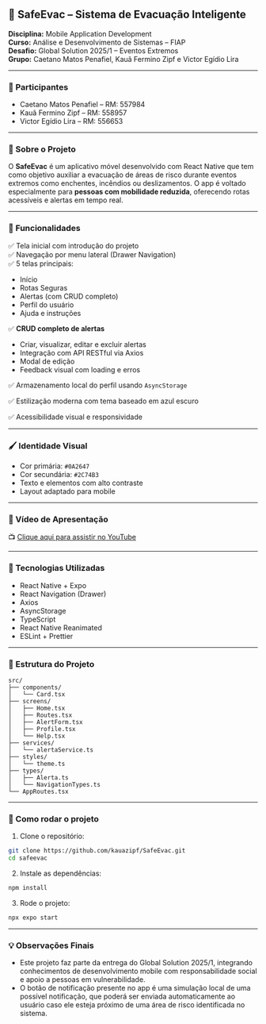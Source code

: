 ## 🧭 SafeEvac – Sistema de Evacuação Inteligente

**Disciplina:** Mobile Application Development  
**Curso:** Análise e Desenvolvimento de Sistemas – FIAP  
**Desafio:** Global Solution 2025/1 – Eventos Extremos  
**Grupo:** Caetano Matos Penafiel, Kauã Fermino Zipf e Victor Egídio Lira

---

### 👥 Participantes
- Caetano Matos Penafiel – RM: 557984
- Kauã Fermino Zipf – RM: 558957
- Victor Egídio Lira – RM: 556653

---

### 📱 Sobre o Projeto

O **SafeEvac** é um aplicativo móvel desenvolvido com React Native que tem como objetivo auxiliar a evacuação de áreas de risco durante eventos extremos como enchentes, incêndios ou deslizamentos. O app é voltado especialmente para **pessoas com mobilidade reduzida**, oferecendo rotas acessíveis e alertas em tempo real.

---

### 🧩 Funcionalidades

✅ Tela inicial com introdução do projeto  
✅ Navegação por menu lateral (Drawer Navigation)  
✅ 5 telas principais:
- Início
- Rotas Seguras
- Alertas (com CRUD completo)
- Perfil do usuário
- Ajuda e instruções

✅ **CRUD completo de alertas**
- Criar, visualizar, editar e excluir alertas
- Integração com API RESTful via Axios
- Modal de edição
- Feedback visual com loading e erros

✅ Armazenamento local do perfil usando `AsyncStorage`

✅ Estilização moderna com tema baseado em azul escuro

✅ Acessibilidade visual e responsividade

---

### 🖌️ Identidade Visual

- Cor primária: `#0A2647`  
- Cor secundária: `#2C74B3`  
- Texto e elementos com alto contraste  
- Layout adaptado para mobile

---

### 🎥 Vídeo de Apresentação

📺 [Clique aqui para assistir no YouTube](https://www.youtube.com/watch?v=SEU_VIDEO_AQUI)  

---

### 🚀 Tecnologias Utilizadas

- React Native + Expo
- React Navigation (Drawer)
- Axios
- AsyncStorage
- TypeScript
- React Native Reanimated
- ESLint + Prettier

---

### 📂 Estrutura do Projeto

```
src/
├── components/
│   └── Card.tsx
├── screens/
│   ├── Home.tsx
│   ├── Routes.tsx
│   ├── AlertForm.tsx
│   ├── Profile.tsx
│   └── Help.tsx
├── services/
│   └── alertaService.ts
├── styles/
│   └── theme.ts
├── types/
│   ├── Alerta.ts
│   └── NavigationTypes.ts
└── AppRoutes.tsx
```

---

### 📌 Como rodar o projeto

1. Clone o repositório:
```bash
git clone https://github.com/kauazipf/SafeEvac.git
cd safeevac
```

2. Instale as dependências:
```bash
npm install
```

3. Rode o projeto:
```bash
npx expo start
```

---

### 💡 Observações Finais

- Este projeto faz parte da entrega do Global Solution 2025/1, integrando conhecimentos de desenvolvimento mobile com responsabilidade social e apoio a pessoas em vulnerabilidade.
- O botão de notificação presente no app é uma simulação local de uma possível notificação, que poderá ser enviada automaticamente ao usuário caso ele esteja próximo de uma área de risco identificada no sistema.

